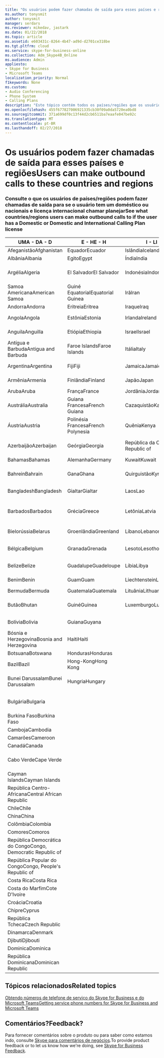 ```yaml
---
title: "Os usuários podem fazer chamadas de saída para esses países e regiões"
ms.author: tonysmit
author: tonysmit
manager: serdars
ms.reviewer: mikedav, jastark
ms.date: 01/22/2018
ms.topic: article
ms.assetid: e603431c-8264-4b47-ad9d-d2701ce318be
ms.tgt.pltfrm: cloud
ms.service: skype-for-business-online
ms.collection: Adm_Skype4B_Online
ms.audience: Admin
appliesto:
- Skype for Business
- Microsoft Teams
localization_priority: Normal
f1keywords: None
ms.custom:
- Audio Conferencing
- Phone System
- Calling Plans
description: "Este tópico contém todos os países/regiões que os usuários podem fazer chamadas de saída para que tenham um plano de chamada."
ms.openlocfilehash: 455f677827006921335cb30f09a0da5720ea0bd8
ms.sourcegitcommit: 371a699df0c13f44d2cb6511ba7eaafe047be92c
ms.translationtype: MT
ms.contentlocale: pt-BR
ms.lasthandoff: 02/27/2018
---
```

# <a name="users-can-make-outbound-calls-to-these-countries-and-regions"></a><span data-ttu-id="dee52-103">Os usuários podem fazer chamadas de saída para esses países e regiões</span><span class="sxs-lookup"><span data-stu-id="dee52-103">Users can make outbound calls to these countries and regions</span></span>

### <a name="see-what-countriesregions-users-can-make-outbound-calls-to-if-the-user-has-a-domestic-or-domestic-and-international-calling-plan-license"></a><span data-ttu-id="dee52-104">Consulte o que os usuários de países/regiões podem fazer chamadas de saída para se o usuário tem um doméstico ou nacionais e licença internacional chamar planejar</span><span class="sxs-lookup"><span data-stu-id="dee52-104">See what countries/regions users can make outbound calls to if the user has a Domestic or Domestic and International Calling Plan license</span></span>


|<span data-ttu-id="dee52-105">**UMA - D**</span><span class="sxs-lookup"><span data-stu-id="dee52-105">**A - D**</span></span>| <span data-ttu-id="dee52-106">**E - H**</span><span class="sxs-lookup"><span data-stu-id="dee52-106">**E - H**</span></span>|<span data-ttu-id="dee52-107">**I - L**</span><span class="sxs-lookup"><span data-stu-id="dee52-107">**I - L**</span></span>|<span data-ttu-id="dee52-108">**M - O**</span><span class="sxs-lookup"><span data-stu-id="dee52-108">**M - O**</span></span>|<span data-ttu-id="dee52-109">**P - S**</span><span class="sxs-lookup"><span data-stu-id="dee52-109">**P - S**</span></span>|<span data-ttu-id="dee52-110">**T - Z**</span><span class="sxs-lookup"><span data-stu-id="dee52-110">**T - Z**</span></span>|
---|---|---|---|---|---|
|<span data-ttu-id="dee52-111">Afeganistão</span><span class="sxs-lookup"><span data-stu-id="dee52-111">Afghanistan</span></span>|<span data-ttu-id="dee52-112">Equador</span><span class="sxs-lookup"><span data-stu-id="dee52-112">Ecuador</span></span> |<span data-ttu-id="dee52-113">Islândia</span><span class="sxs-lookup"><span data-stu-id="dee52-113">Iceland</span></span> |<span data-ttu-id="dee52-114">Macau</span><span class="sxs-lookup"><span data-stu-id="dee52-114">Macau</span></span> |<span data-ttu-id="dee52-115">Paquistão</span><span class="sxs-lookup"><span data-stu-id="dee52-115">Pakistan</span></span> |<span data-ttu-id="dee52-116">Taiwan</span><span class="sxs-lookup"><span data-stu-id="dee52-116">Taiwan</span></span>   |
|<span data-ttu-id="dee52-117">Albânia</span><span class="sxs-lookup"><span data-stu-id="dee52-117">Albania</span></span>|<span data-ttu-id="dee52-118">Egito</span><span class="sxs-lookup"><span data-stu-id="dee52-118">Egypt</span></span> |<span data-ttu-id="dee52-119">Índia</span><span class="sxs-lookup"><span data-stu-id="dee52-119">India</span></span> |<span data-ttu-id="dee52-120">Macedônia</span><span class="sxs-lookup"><span data-stu-id="dee52-120">Macedonia</span></span> |<span data-ttu-id="dee52-121">Palau</span><span class="sxs-lookup"><span data-stu-id="dee52-121">Palau</span></span> |<span data-ttu-id="dee52-122">Tajiquistão</span><span class="sxs-lookup"><span data-stu-id="dee52-122">Tajikistan</span></span>   |
|<span data-ttu-id="dee52-123">Argélia</span><span class="sxs-lookup"><span data-stu-id="dee52-123">Algeria</span></span>|<span data-ttu-id="dee52-124">El Salvador</span><span class="sxs-lookup"><span data-stu-id="dee52-124">El Salvador</span></span> |<span data-ttu-id="dee52-125">Indonésia</span><span class="sxs-lookup"><span data-stu-id="dee52-125">Indonesia</span></span> |<span data-ttu-id="dee52-126">Malaui</span><span class="sxs-lookup"><span data-stu-id="dee52-126">Malawi</span></span> |<span data-ttu-id="dee52-127">Palestinian Authority</span><span class="sxs-lookup"><span data-stu-id="dee52-127">Palestinian Authority</span></span> |<span data-ttu-id="dee52-128">República Unida da Tanzânia</span><span class="sxs-lookup"><span data-stu-id="dee52-128">Tanzania, United Republic of</span></span>  |
|<span data-ttu-id="dee52-129">Samoa Americana</span><span class="sxs-lookup"><span data-stu-id="dee52-129">American Samoa</span></span>|<span data-ttu-id="dee52-130">Guiné Equatorial</span><span class="sxs-lookup"><span data-stu-id="dee52-130">Equatorial Guinea</span></span> |<span data-ttu-id="dee52-131">Irã</span><span class="sxs-lookup"><span data-stu-id="dee52-131">Iran</span></span> |<span data-ttu-id="dee52-132">Malásia</span><span class="sxs-lookup"><span data-stu-id="dee52-132">Malaysia</span></span> |<span data-ttu-id="dee52-133">Panamá</span><span class="sxs-lookup"><span data-stu-id="dee52-133">Panama</span></span> | <span data-ttu-id="dee52-134">Tailândia</span><span class="sxs-lookup"><span data-stu-id="dee52-134">Thailand</span></span>   |
|<span data-ttu-id="dee52-135">Andorra</span><span class="sxs-lookup"><span data-stu-id="dee52-135">Andorra</span></span> |<span data-ttu-id="dee52-136">Eritreia</span><span class="sxs-lookup"><span data-stu-id="dee52-136">Eritrea</span></span> |<span data-ttu-id="dee52-137">Iraque</span><span class="sxs-lookup"><span data-stu-id="dee52-137">Iraq</span></span> |<span data-ttu-id="dee52-138">Mali</span><span class="sxs-lookup"><span data-stu-id="dee52-138">Mali</span></span> |<span data-ttu-id="dee52-139">Paraguai</span><span class="sxs-lookup"><span data-stu-id="dee52-139">Paraguay</span></span> |<span data-ttu-id="dee52-140">Togo</span><span class="sxs-lookup"><span data-stu-id="dee52-140">Togo</span></span>   |
|<span data-ttu-id="dee52-141">Angola</span><span class="sxs-lookup"><span data-stu-id="dee52-141">Angola</span></span> |<span data-ttu-id="dee52-142">Estônia</span><span class="sxs-lookup"><span data-stu-id="dee52-142">Estonia</span></span> |<span data-ttu-id="dee52-143">Irlanda</span><span class="sxs-lookup"><span data-stu-id="dee52-143">Ireland</span></span> |<span data-ttu-id="dee52-144">Malta</span><span class="sxs-lookup"><span data-stu-id="dee52-144">Malta</span></span> |<span data-ttu-id="dee52-145">Peru</span><span class="sxs-lookup"><span data-stu-id="dee52-145">Peru</span></span> | <span data-ttu-id="dee52-146">Trinidad e Tobago</span><span class="sxs-lookup"><span data-stu-id="dee52-146">Trinidad and Tobago</span></span>  |
|<span data-ttu-id="dee52-147">Anguila</span><span class="sxs-lookup"><span data-stu-id="dee52-147">Anguilla</span></span> |<span data-ttu-id="dee52-148">Etiópia</span><span class="sxs-lookup"><span data-stu-id="dee52-148">Ethiopia</span></span> |<span data-ttu-id="dee52-149">Israel</span><span class="sxs-lookup"><span data-stu-id="dee52-149">Israel</span></span> |<span data-ttu-id="dee52-150">Ilhas Marshall</span><span class="sxs-lookup"><span data-stu-id="dee52-150">Marshall Islands</span></span> | <span data-ttu-id="dee52-151">Filipinas</span><span class="sxs-lookup"><span data-stu-id="dee52-151">Philippines</span></span> | <span data-ttu-id="dee52-152">Turquia</span><span class="sxs-lookup"><span data-stu-id="dee52-152">Turkey</span></span> |
|<span data-ttu-id="dee52-153">Antígua e Barbuda</span><span class="sxs-lookup"><span data-stu-id="dee52-153">Antigua and Barbuda</span></span> | <span data-ttu-id="dee52-154">Faroe Islands</span><span class="sxs-lookup"><span data-stu-id="dee52-154">Faroe Islands</span></span> |<span data-ttu-id="dee52-155">Itália</span><span class="sxs-lookup"><span data-stu-id="dee52-155">Italy</span></span> |<span data-ttu-id="dee52-156">Martinica</span><span class="sxs-lookup"><span data-stu-id="dee52-156">Martinique</span></span> |<span data-ttu-id="dee52-157">Polônia</span><span class="sxs-lookup"><span data-stu-id="dee52-157">Poland</span></span> |<span data-ttu-id="dee52-158">Turcomenistão</span><span class="sxs-lookup"><span data-stu-id="dee52-158">Turkmenistan</span></span> |
|<span data-ttu-id="dee52-159">Argentina</span><span class="sxs-lookup"><span data-stu-id="dee52-159">Argentina</span></span>|<span data-ttu-id="dee52-160">Fiji</span><span class="sxs-lookup"><span data-stu-id="dee52-160">Fiji</span></span> |<span data-ttu-id="dee52-161">Jamaica</span><span class="sxs-lookup"><span data-stu-id="dee52-161">Jamaica</span></span> |<span data-ttu-id="dee52-162">Maurício</span><span class="sxs-lookup"><span data-stu-id="dee52-162">Mauritius</span></span> |<span data-ttu-id="dee52-163">Portugal</span><span class="sxs-lookup"><span data-stu-id="dee52-163">Portugal</span></span> |<span data-ttu-id="dee52-164">Turcos e Caicos</span><span class="sxs-lookup"><span data-stu-id="dee52-164">Turks and Caicos</span></span>   |
|<span data-ttu-id="dee52-165">Armênia</span><span class="sxs-lookup"><span data-stu-id="dee52-165">Armenia</span></span> |<span data-ttu-id="dee52-166">Finlândia</span><span class="sxs-lookup"><span data-stu-id="dee52-166">Finland</span></span> |<span data-ttu-id="dee52-167">Japão</span><span class="sxs-lookup"><span data-stu-id="dee52-167">Japan</span></span> |<span data-ttu-id="dee52-168">Mayotte</span><span class="sxs-lookup"><span data-stu-id="dee52-168">Mayotte</span></span> | <span data-ttu-id="dee52-169">Porto Rico</span><span class="sxs-lookup"><span data-stu-id="dee52-169">Puerto Rico</span></span> |<span data-ttu-id="dee52-170">Uganda</span><span class="sxs-lookup"><span data-stu-id="dee52-170">Uganda</span></span>  |
|<span data-ttu-id="dee52-171">Aruba</span><span class="sxs-lookup"><span data-stu-id="dee52-171">Aruba</span></span> |<span data-ttu-id="dee52-172">França</span><span class="sxs-lookup"><span data-stu-id="dee52-172">France</span></span> |<span data-ttu-id="dee52-173">Jordânia</span><span class="sxs-lookup"><span data-stu-id="dee52-173">Jordan</span></span> |<span data-ttu-id="dee52-174">México</span><span class="sxs-lookup"><span data-stu-id="dee52-174">Mexico</span></span> |<span data-ttu-id="dee52-175">Catar</span><span class="sxs-lookup"><span data-stu-id="dee52-175">Qatar</span></span> | <span data-ttu-id="dee52-176">Ucrânia</span><span class="sxs-lookup"><span data-stu-id="dee52-176">Ukraine</span></span>   |
|<span data-ttu-id="dee52-177">Austrália</span><span class="sxs-lookup"><span data-stu-id="dee52-177">Australia</span></span> |<span data-ttu-id="dee52-178">Guiana Francesa</span><span class="sxs-lookup"><span data-stu-id="dee52-178">French Guiana</span></span> |<span data-ttu-id="dee52-179">Cazaquistão</span><span class="sxs-lookup"><span data-stu-id="dee52-179">Kazakhstan</span></span> |<span data-ttu-id="dee52-180">Micronésia</span><span class="sxs-lookup"><span data-stu-id="dee52-180">Micronesia</span></span> |<span data-ttu-id="dee52-181">Reunião</span><span class="sxs-lookup"><span data-stu-id="dee52-181">Reunion</span></span> |<span data-ttu-id="dee52-182">Emirados Árabes Unidos (EAU)</span><span class="sxs-lookup"><span data-stu-id="dee52-182">United Arab Emirates (U.A.E)</span></span>  |
|<span data-ttu-id="dee52-183">Áustria</span><span class="sxs-lookup"><span data-stu-id="dee52-183">Austria</span></span> |<span data-ttu-id="dee52-184">Polinésia Francesa</span><span class="sxs-lookup"><span data-stu-id="dee52-184">French Polynesia</span></span> |<span data-ttu-id="dee52-185">Quênia</span><span class="sxs-lookup"><span data-stu-id="dee52-185">Kenya</span></span> |<span data-ttu-id="dee52-186">Moldávia, República da</span><span class="sxs-lookup"><span data-stu-id="dee52-186">Moldova, Republic of</span></span> |<span data-ttu-id="dee52-187">Romênia</span><span class="sxs-lookup"><span data-stu-id="dee52-187">Romania</span></span> |<span data-ttu-id="dee52-188">Reino Unido (U.K.)</span><span class="sxs-lookup"><span data-stu-id="dee52-188">United Kingdom (U.K.)</span></span> |
|<span data-ttu-id="dee52-189">Azerbaijão</span><span class="sxs-lookup"><span data-stu-id="dee52-189">Azerbaijan</span></span> |<span data-ttu-id="dee52-190">Geórgia</span><span class="sxs-lookup"><span data-stu-id="dee52-190">Georgia</span></span> |<span data-ttu-id="dee52-191">República da Coreia</span><span class="sxs-lookup"><span data-stu-id="dee52-191">Korea, Republic of</span></span> |<span data-ttu-id="dee52-192">Mônaco</span><span class="sxs-lookup"><span data-stu-id="dee52-192">Monaco</span></span> | <span data-ttu-id="dee52-193">Federação Russa</span><span class="sxs-lookup"><span data-stu-id="dee52-193">Russian Federation</span></span> |<span data-ttu-id="dee52-194">Estados Unidos</span><span class="sxs-lookup"><span data-stu-id="dee52-194">United States (U.S.)</span></span>  |
|<span data-ttu-id="dee52-195">Bahamas</span><span class="sxs-lookup"><span data-stu-id="dee52-195">Bahamas</span></span> |<span data-ttu-id="dee52-196">Alemanha</span><span class="sxs-lookup"><span data-stu-id="dee52-196">Germany</span></span> |<span data-ttu-id="dee52-197">Kuwait</span><span class="sxs-lookup"><span data-stu-id="dee52-197">Kuwait</span></span> |<span data-ttu-id="dee52-198">Mongólia</span><span class="sxs-lookup"><span data-stu-id="dee52-198">Mongolia</span></span> |<span data-ttu-id="dee52-199">Ruanda</span><span class="sxs-lookup"><span data-stu-id="dee52-199">Rwanda</span></span> | <span data-ttu-id="dee52-200">Uruguai</span><span class="sxs-lookup"><span data-stu-id="dee52-200">Uruguay</span></span> |
|<span data-ttu-id="dee52-201">Bahrein</span><span class="sxs-lookup"><span data-stu-id="dee52-201">Bahrain</span></span> |<span data-ttu-id="dee52-202">Gana</span><span class="sxs-lookup"><span data-stu-id="dee52-202">Ghana</span></span> |<span data-ttu-id="dee52-203">Quirguistão</span><span class="sxs-lookup"><span data-stu-id="dee52-203">Kyrgyzstan</span></span> |<span data-ttu-id="dee52-204">Montenegro</span><span class="sxs-lookup"><span data-stu-id="dee52-204">Montenegro</span></span> | <span data-ttu-id="dee52-205">São Cristóvão e Nevis</span><span class="sxs-lookup"><span data-stu-id="dee52-205">Saint Kitts and Nevis</span></span> |<span data-ttu-id="dee52-206">Uzbequistão</span><span class="sxs-lookup"><span data-stu-id="dee52-206">Uzbekistan</span></span>  |
|<span data-ttu-id="dee52-207">Bangladesh</span><span class="sxs-lookup"><span data-stu-id="dee52-207">Bangladesh</span></span> |<span data-ttu-id="dee52-208">Gialtar</span><span class="sxs-lookup"><span data-stu-id="dee52-208">Gialtar</span></span> |<span data-ttu-id="dee52-209">Laos</span><span class="sxs-lookup"><span data-stu-id="dee52-209">Lao</span></span> |<span data-ttu-id="dee52-210">Montserrat</span><span class="sxs-lookup"><span data-stu-id="dee52-210">Montserrat</span></span> | <span data-ttu-id="dee52-211">Santa Lúcia</span><span class="sxs-lookup"><span data-stu-id="dee52-211">Saint Lucia</span></span> |<span data-ttu-id="dee52-212">Cidade do Vaticano</span><span class="sxs-lookup"><span data-stu-id="dee52-212">Vatican City State</span></span>  |
|<span data-ttu-id="dee52-213">Barbados</span><span class="sxs-lookup"><span data-stu-id="dee52-213">Barbados</span></span> |<span data-ttu-id="dee52-214">Grécia</span><span class="sxs-lookup"><span data-stu-id="dee52-214">Greece</span></span> |<span data-ttu-id="dee52-215">Letônia</span><span class="sxs-lookup"><span data-stu-id="dee52-215">Latvia</span></span> |<span data-ttu-id="dee52-216">Marrocos</span><span class="sxs-lookup"><span data-stu-id="dee52-216">Morocco</span></span> |<span data-ttu-id="dee52-217">São Vicente e Granadinas</span><span class="sxs-lookup"><span data-stu-id="dee52-217">Saint Vincent and the Grenadines</span></span> |<span data-ttu-id="dee52-218">Venezuela</span><span class="sxs-lookup"><span data-stu-id="dee52-218">Venezuela</span></span>   |
|<span data-ttu-id="dee52-219">Bielorússia</span><span class="sxs-lookup"><span data-stu-id="dee52-219">Belarus</span></span> |<span data-ttu-id="dee52-220">Groenlândia</span><span class="sxs-lookup"><span data-stu-id="dee52-220">Greenland</span></span> |<span data-ttu-id="dee52-221">Líbano</span><span class="sxs-lookup"><span data-stu-id="dee52-221">Lebanon</span></span> |<span data-ttu-id="dee52-222">Moçambique</span><span class="sxs-lookup"><span data-stu-id="dee52-222">Mozambique</span></span> | <span data-ttu-id="dee52-223">San Marino</span><span class="sxs-lookup"><span data-stu-id="dee52-223">San Marino</span></span> |<span data-ttu-id="dee52-224">Vietnã</span><span class="sxs-lookup"><span data-stu-id="dee52-224">Viet Nam</span></span>  |
|<span data-ttu-id="dee52-225">Bélgica</span><span class="sxs-lookup"><span data-stu-id="dee52-225">Belgium</span></span> |<span data-ttu-id="dee52-226">Granada</span><span class="sxs-lookup"><span data-stu-id="dee52-226">Grenada</span></span> |<span data-ttu-id="dee52-227">Lesoto</span><span class="sxs-lookup"><span data-stu-id="dee52-227">Lesotho</span></span> |<span data-ttu-id="dee52-228">Myanmar</span><span class="sxs-lookup"><span data-stu-id="dee52-228">Myanmar</span></span> | <span data-ttu-id="dee52-229">Arábia Saudita</span><span class="sxs-lookup"><span data-stu-id="dee52-229">Saudi Arabia</span></span> | <span data-ttu-id="dee52-230">Ilhas Virgens (Britânicas)</span><span class="sxs-lookup"><span data-stu-id="dee52-230">Virgin Islands (British)</span></span> |
|<span data-ttu-id="dee52-231">Belize</span><span class="sxs-lookup"><span data-stu-id="dee52-231">Belize</span></span> |<span data-ttu-id="dee52-232">Guadalupe</span><span class="sxs-lookup"><span data-stu-id="dee52-232">Guadeloupe</span></span> |<span data-ttu-id="dee52-233">Líbia</span><span class="sxs-lookup"><span data-stu-id="dee52-233">Libya</span></span> |<span data-ttu-id="dee52-234">Namíbia</span><span class="sxs-lookup"><span data-stu-id="dee52-234">Namibia</span></span> |<span data-ttu-id="dee52-235">Senegal</span><span class="sxs-lookup"><span data-stu-id="dee52-235">Senegal</span></span> | <span data-ttu-id="dee52-236">Ilhas Virgens (Estados Unidos)</span><span class="sxs-lookup"><span data-stu-id="dee52-236">Virgin Islands (U.S.)</span></span>  |
|<span data-ttu-id="dee52-237">Benim</span><span class="sxs-lookup"><span data-stu-id="dee52-237">Benin</span></span> |<span data-ttu-id="dee52-238">Guam</span><span class="sxs-lookup"><span data-stu-id="dee52-238">Guam</span></span> |<span data-ttu-id="dee52-239">Liechtenstein</span><span class="sxs-lookup"><span data-stu-id="dee52-239">Liechtenstein</span></span> |<span data-ttu-id="dee52-240">Nepal</span><span class="sxs-lookup"><span data-stu-id="dee52-240">Nepal</span></span> | <span data-ttu-id="dee52-241">Sérvia</span><span class="sxs-lookup"><span data-stu-id="dee52-241">Serbia</span></span> | <span data-ttu-id="dee52-242">Ilhas Wallis e Futuna</span><span class="sxs-lookup"><span data-stu-id="dee52-242">Wallis and Futuna Islands</span></span>  |
|<span data-ttu-id="dee52-243">Bermuda</span><span class="sxs-lookup"><span data-stu-id="dee52-243">Bermuda</span></span> |<span data-ttu-id="dee52-244">Guatemala</span><span class="sxs-lookup"><span data-stu-id="dee52-244">Guatemala</span></span> |<span data-ttu-id="dee52-245">Lituânia</span><span class="sxs-lookup"><span data-stu-id="dee52-245">Lithuania</span></span> |<span data-ttu-id="dee52-246">Países Baixos</span><span class="sxs-lookup"><span data-stu-id="dee52-246">Netherlands</span></span> |<span data-ttu-id="dee52-247">Cingapura</span><span class="sxs-lookup"><span data-stu-id="dee52-247">Singapore</span></span> |<span data-ttu-id="dee52-248">Iêmen</span><span class="sxs-lookup"><span data-stu-id="dee52-248">Yemen</span></span> |
|<span data-ttu-id="dee52-249">Butão</span><span class="sxs-lookup"><span data-stu-id="dee52-249">Bhutan</span></span> |<span data-ttu-id="dee52-250">Guiné</span><span class="sxs-lookup"><span data-stu-id="dee52-250">Guinea</span></span> |<span data-ttu-id="dee52-251">Luxemburgo</span><span class="sxs-lookup"><span data-stu-id="dee52-251">Luxembourg</span></span> |<span data-ttu-id="dee52-252">Antilhas Holandesas</span><span class="sxs-lookup"><span data-stu-id="dee52-252">Netherlands Antilles</span></span> |<span data-ttu-id="dee52-253">Eslováquia</span><span class="sxs-lookup"><span data-stu-id="dee52-253">Slovakia</span></span> |<span data-ttu-id="dee52-254">Zâmbia</span><span class="sxs-lookup"><span data-stu-id="dee52-254">Zambia</span></span>  |
|<span data-ttu-id="dee52-255">Bolívia</span><span class="sxs-lookup"><span data-stu-id="dee52-255">Bolivia</span></span> |<span data-ttu-id="dee52-256">Guiana</span><span class="sxs-lookup"><span data-stu-id="dee52-256">Guyana</span></span>| |<span data-ttu-id="dee52-257">Nova Caledônia</span><span class="sxs-lookup"><span data-stu-id="dee52-257">New Caledonia</span></span> |<span data-ttu-id="dee52-258">Eslovênia</span><span class="sxs-lookup"><span data-stu-id="dee52-258">Slovenia</span></span> |<span data-ttu-id="dee52-259">Zimbábue</span><span class="sxs-lookup"><span data-stu-id="dee52-259">Zimbabwe</span></span> |
|<span data-ttu-id="dee52-260">Bósnia e Herzegovina</span><span class="sxs-lookup"><span data-stu-id="dee52-260">Bosnia and Herzegovina</span></span> |<span data-ttu-id="dee52-261">Haiti</span><span class="sxs-lookup"><span data-stu-id="dee52-261">Haiti</span></span> ||<span data-ttu-id="dee52-262">Nova Zelândia</span><span class="sxs-lookup"><span data-stu-id="dee52-262">New Zealand</span></span> |<span data-ttu-id="dee52-263">África do Sul</span><span class="sxs-lookup"><span data-stu-id="dee52-263">South Africa</span></span> | 
|<span data-ttu-id="dee52-264">Botsuana</span><span class="sxs-lookup"><span data-stu-id="dee52-264">Botswana</span></span> |<span data-ttu-id="dee52-265">Honduras</span><span class="sxs-lookup"><span data-stu-id="dee52-265">Honduras</span></span> ||<span data-ttu-id="dee52-266">Nicarágua</span><span class="sxs-lookup"><span data-stu-id="dee52-266">Nicaragua</span></span> |<span data-ttu-id="dee52-267">Espanha</span><span class="sxs-lookup"><span data-stu-id="dee52-267">Spain</span></span> |
|<span data-ttu-id="dee52-268">Bazil</span><span class="sxs-lookup"><span data-stu-id="dee52-268">Bazil</span></span> |<span data-ttu-id="dee52-269">Hong-Kong</span><span class="sxs-lookup"><span data-stu-id="dee52-269">Hong Kong</span></span> ||<span data-ttu-id="dee52-270">Níger</span><span class="sxs-lookup"><span data-stu-id="dee52-270">Niger</span></span> |<span data-ttu-id="dee52-271">Sri Lanka</span><span class="sxs-lookup"><span data-stu-id="dee52-271">Sri Lanka</span></span> | 
|<span data-ttu-id="dee52-272">Bunei Darussalam</span><span class="sxs-lookup"><span data-stu-id="dee52-272">Bunei Darussalam</span></span> |<span data-ttu-id="dee52-273">Hungria</span><span class="sxs-lookup"><span data-stu-id="dee52-273">Hungary</span></span> ||<span data-ttu-id="dee52-274">Nigéria</span><span class="sxs-lookup"><span data-stu-id="dee52-274">Nigeria</span></span> |<span data-ttu-id="dee52-275">Saint-Pierre e Miquelon</span><span class="sxs-lookup"><span data-stu-id="dee52-275">St. Pierre and Miquelon</span></span> | 
|<span data-ttu-id="dee52-276">Bulgária</span><span class="sxs-lookup"><span data-stu-id="dee52-276">Bulgaria</span></span> |||<span data-ttu-id="dee52-277">Ilhas Marianas do Norte</span><span class="sxs-lookup"><span data-stu-id="dee52-277">Northern Mariana Islands</span></span> |<span data-ttu-id="dee52-278">Sudão</span><span class="sxs-lookup"><span data-stu-id="dee52-278">Sudan</span></span> |
|<span data-ttu-id="dee52-279">Burkina Faso</span><span class="sxs-lookup"><span data-stu-id="dee52-279">Burkina Faso</span></span> |||<span data-ttu-id="dee52-280">Noruega</span><span class="sxs-lookup"><span data-stu-id="dee52-280">Norway</span></span> |<span data-ttu-id="dee52-281">Suriname</span><span class="sxs-lookup"><span data-stu-id="dee52-281">Suriname</span></span> |
|<span data-ttu-id="dee52-282">Camboja</span><span class="sxs-lookup"><span data-stu-id="dee52-282">Cambodia</span></span> |||<span data-ttu-id="dee52-283">Omã</span><span class="sxs-lookup"><span data-stu-id="dee52-283">Oman</span></span> |<span data-ttu-id="dee52-284">Suazilândia</span><span class="sxs-lookup"><span data-stu-id="dee52-284">Swaziland</span></span> | 
|<span data-ttu-id="dee52-285">Camarões</span><span class="sxs-lookup"><span data-stu-id="dee52-285">Cameroon</span></span> ||||<span data-ttu-id="dee52-286">Suécia</span><span class="sxs-lookup"><span data-stu-id="dee52-286">Sweden</span></span> |
|<span data-ttu-id="dee52-287">Canadá</span><span class="sxs-lookup"><span data-stu-id="dee52-287">Canada</span></span> ||||<span data-ttu-id="dee52-288">Suíça</span><span class="sxs-lookup"><span data-stu-id="dee52-288">Switzerland</span></span> | 
|<span data-ttu-id="dee52-289">Cabo Verde</span><span class="sxs-lookup"><span data-stu-id="dee52-289">Cape Verde</span></span> ||||<span data-ttu-id="dee52-290">República Árabe da Síria</span><span class="sxs-lookup"><span data-stu-id="dee52-290">Syrian Arab Republic</span></span> |
|<span data-ttu-id="dee52-291">Cayman Islands</span><span class="sxs-lookup"><span data-stu-id="dee52-291">Cayman Islands</span></span> |
|<span data-ttu-id="dee52-292">República Centro-Africana</span><span class="sxs-lookup"><span data-stu-id="dee52-292">Central African Republic</span></span> |
|<span data-ttu-id="dee52-293">Chile</span><span class="sxs-lookup"><span data-stu-id="dee52-293">Chile</span></span> |
|<span data-ttu-id="dee52-294">China</span><span class="sxs-lookup"><span data-stu-id="dee52-294">China</span></span> |
|<span data-ttu-id="dee52-295">Colômbia</span><span class="sxs-lookup"><span data-stu-id="dee52-295">Colombia</span></span> |
|<span data-ttu-id="dee52-296">Comores</span><span class="sxs-lookup"><span data-stu-id="dee52-296">Comoros</span></span> |
|<span data-ttu-id="dee52-297">República Democrática do Congo</span><span class="sxs-lookup"><span data-stu-id="dee52-297">Congo, Democratic Republic of</span></span> |
|<span data-ttu-id="dee52-298">República Popular do Congo</span><span class="sxs-lookup"><span data-stu-id="dee52-298">Congo, People's Republic of</span></span> |
|<span data-ttu-id="dee52-299">Costa Rica</span><span class="sxs-lookup"><span data-stu-id="dee52-299">Costa Rica</span></span> |
|<span data-ttu-id="dee52-300">Costa do Marfim</span><span class="sxs-lookup"><span data-stu-id="dee52-300">Cote D'Ivoire</span></span> |
|<span data-ttu-id="dee52-301">Croácia</span><span class="sxs-lookup"><span data-stu-id="dee52-301">Croatia</span></span> |
|<span data-ttu-id="dee52-302">Chipre</span><span class="sxs-lookup"><span data-stu-id="dee52-302">Cyprus</span></span> |
|<span data-ttu-id="dee52-303">República Tcheca</span><span class="sxs-lookup"><span data-stu-id="dee52-303">Czech Republic</span></span> |
|<span data-ttu-id="dee52-304">Dinamarca</span><span class="sxs-lookup"><span data-stu-id="dee52-304">Denmark</span></span> |
|<span data-ttu-id="dee52-305">Djibuti</span><span class="sxs-lookup"><span data-stu-id="dee52-305">Djibouti</span></span> |
|<span data-ttu-id="dee52-306">Dominica</span><span class="sxs-lookup"><span data-stu-id="dee52-306">Dominica</span></span> |
|<span data-ttu-id="dee52-307">República Dominicana</span><span class="sxs-lookup"><span data-stu-id="dee52-307">Dominican Republic</span></span> |

## <a name="related-topics"></a><span data-ttu-id="dee52-308">Tópicos relacionados</span><span class="sxs-lookup"><span data-stu-id="dee52-308">Related topics</span></span>

[<span data-ttu-id="dee52-309">Obtendo números de telefone de serviço do Skype for Business e do Microsoft Teams</span><span class="sxs-lookup"><span data-stu-id="dee52-309">Getting service phone numbers for Skype for Business and Microsoft Teams</span></span>](../what-is-phone-system-in-office-365/getting-service-phone-numbers.md)

## <a name="feedback"></a><span data-ttu-id="dee52-310">Comentários?</span><span class="sxs-lookup"><span data-stu-id="dee52-310">Feedback?</span></span>
<span data-ttu-id="dee52-311">Para fornecer comentários sobre o produto ou para saber como estamos indo, consulte [Skype para comentários de negócios](https://www.skypefeedback.com).</span><span class="sxs-lookup"><span data-stu-id="dee52-311">To provide product feedback or to let us know how we're doing, see [Skype for Business Feedback](https://www.skypefeedback.com).</span></span>